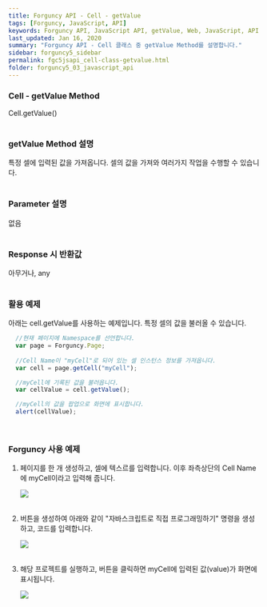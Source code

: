```yaml
---
title: Forguncy API - Cell - getValue
tags: [Forguncy, JavaScript, API]
keywords: Forguncy API, JavaScript API, getValue, Web, JavaScript, API
last_updated: Jan 16, 2020
summary: "Forguncy API - Cell 클래스 중 getValue Method를 설명합니다."
sidebar: forguncy5_sidebar
permalink: fgc5jsapi_cell-class-getvalue.html
folder: forguncy5_03_javascript_api
---
```


### Cell - getValue Method
Cell.getValue()
<br /><br />

### getValue Method 설명
특정 셀에 입력된 값을 가져옵니다. 셀의 값을 가져와 여러가지 작업을 수행할 수 있습니다.
<br /><br />

### Parameter 설명
없음
<br /><br />

### Response 시 반환값
아무거나, any
<br /><br />

### 활용 예제
아래는 cell.getValue를 사용하는 예제입니다. 특정 셀의 값을 불러올 수 있습니다.
<br />

~~~javascript
  //현재 페이지에 Namespace를 선언합니다.
  var page = Forguncy.Page;
  
  //Cell Name이 "myCell"로 되어 있는 셀 인스턴스 정보를 가져옵니다.
  var cell = page.getCell("myCell");

  //myCell에 기록된 값을 불러옵니다.
  var cellValue = cell.getValue();

  //myCell의 값을 팝업으로 화면에 표시합니다.
  alert(cellValue);
~~~

<br />

### Forguncy 사용 예제

1. 페이지를 한 개 생성하고, 셀에 텍스르를 입력합니다. 이후 좌측상단의 Cell Name에 myCell이라고 입력해 줍니다.

    ![]({{site.url}}/images/forguncy5/ex-ss_cell-getvalue01.png)
    <br /><br />

2. 버튼을 생성하여 아래와 같이 "자바스크립트로 직접 프로그래밍하기" 명령을 생성하고, 코드를 입력합니다.

    ![]({{site.url}}/images/forguncy5/ex-ss_cell-getvalue02.png)
    <br /><br />

3. 해당 프로젝트를 실행하고, 버튼을 클릭하면 myCell에 입력된 값(value)가 화면에 표시됩니다.

    ![]({{site.url}}/images/forguncy5/ex-ss_cell-getvalue03.gif)

<br /><br />